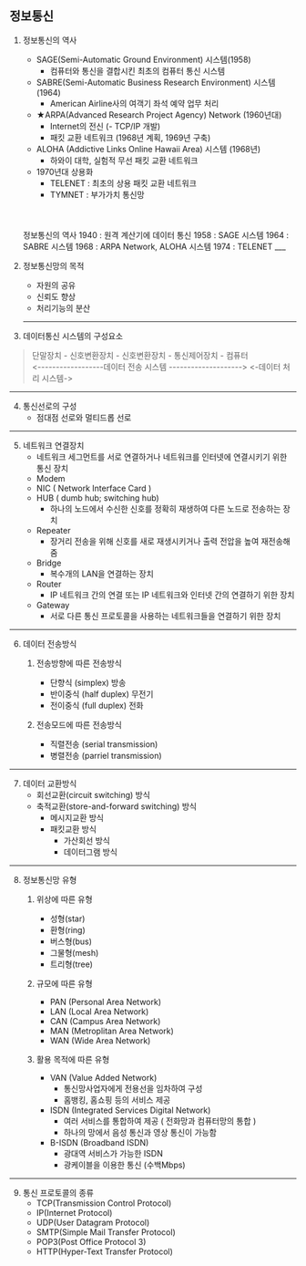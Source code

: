 ## 정보통신

1. 정보통신의 역사
    * SAGE(Semi-Automatic Ground Environment) 시스템(1958)
        - 컴퓨터와 통신을 결합시킨 최초의 컴퓨터 통신 시스템
    * SABRE(Semi-Automatic Business Research Environment) 시스템(1964)
        - American Airline사의 여객기 좌석 예약 업무 처리
    * ★ARPA(Advanced Research Project Agency) Network (1960년대)
        - Internet의 전신 (- TCP/IP 개발)
        - 패킷 교환 네트워크 (1968년 계획, 1969년 구축)
    * ALOHA (Addictive Links Online Hawaii Area) 시스템 (1968년)
        - 하와이 대학, 실험적 무선 패킷 교환 네트워크
    * 1970년대 상용화
        - TELENET : 최초의 상용 패킷 교환 네트워크
        - TYMNET : 부가가치 통신망
    <br/>
    <br/>
    <br/>
    정보통신의 역사
    1940 : 원격 계산기에 데이터 통신
    1958 : SAGE 시스템
    1964 : SABRE 시스템
    1968 : ARPA Network, ALOHA 시스템
    1974 : TELENET
    ___

2. 정보통신망의 목적
    * 자원의 공유
    * 신뢰도 향상
    * 처리기능의 분산
    
    ___

3. 데이터통신 시스템의 구성요소
> 단말장치 - 신호변환장치 - 신호변환장치 - 통신제어장치 - 컴퓨터 <br/>
> <------------------데이터 전송 시스템 --------------------> <-데이터 처리 시스템->

___
4. 통신선로의 구성
    - 점대점 선로와 멀티드롭 선로
___
5. 네트워크 연결장치
    - 네트워크 세그먼트를 서로 연결하거나 네트워크를 인터넷에 연결시키기 위한 통신 장치
    * Modem
    * NIC ( Network Interface Card )
    * HUB ( dumb hub; switching hub)
        - 하나의 노드에서 수신한 신호를 정확히 재생하여 다른 노드로 전송하는 장치
    * Repeater
        - 장거리 전송을 위해 신호를 새로 재생시키거나 출력 전압을 높여 재전송해줌
    * Bridge
        - 복수개의 LAN을 연결하는 장치
    * Router
        - IP 네트워크 간의 연결 또는 IP 네트워크와 인터넷 간의 연결하기 위한 장치
    * Gateway
        - 서로 다른 통신 프로토콜을 사용하는 네트워크들을 연결하기 위한 장치
___
6. 데이터 전송방식
    1. 전송방향에 따른 전송방식
        * 단향식 (simplex) 방송
        * 반이중식 (half duplex) 무전기
        * 전이중식 (full duplex) 전화

    2. 전송모드에 따른 전송방식
        * 직렬전송 (serial transmission)
        * 병렬전송 (parriel transmission)
___
7. 데이터 교환방식
    * 회선교환(circuit switching) 방식
    * 축적교환(store-and-forward switching) 방식
        - 메시지교환 방식
        - 패킷교환 방식
            - 가산회선 방식
            - 데이터그램 방식
___
8. 정보통신망 유형
    1. 위상에 따른 유형
        * 성형(star)
        * 환형(ring)
        * 버스형(bus)
        * 그물형(mesh)
        * 트리형(tree)
    
    2. 규모에 따른 유형
        * PAN (Personal Area Network)
        * LAN (Local Area Network)
        * CAN (Campus Area Network)
        * MAN (Metroplitan Area Network)
        * WAN (Wide Area Network)

    3. 활용 목적에 따른 유형
        * VAN (Value Added Network)
            - 통신망사업자에게 전용선을 임차하여 구성
            - 홈뱅킹, 홈쇼핑 등의 서비스 제공
        * ISDN (Integrated Services Digital Network)
            - 여러 서비스를 통합하여 제공 ( 전화망과 컴퓨터망의 통합 )
            - 하나의 망에서 음성 통신과 영상 통신이 가능함
        * B-ISDN (Broadband ISDN)
            - 광대역 서비스가 가능한 ISDN
            - 광케이블을 이용한 통신 (수백Mbps)
___
9. 통신 프로토콜의 종류
    * TCP(Transmission Control Protocol)
    * IP(Internet Protocol)
    * UDP(User Datagram Protocol)
    * SMTP(Simple Mail Transfer Protocol)
    * POP3(Post Office Protocol 3)
    * HTTP(Hyper-Text Transfer Protocol)